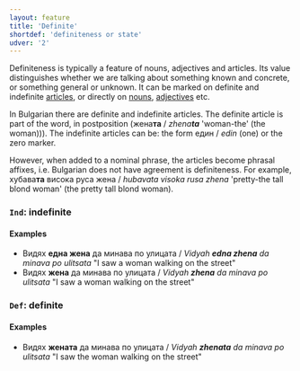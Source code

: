```yaml
---
layout: feature
title: 'Definite'
shortdef: 'definiteness or state'
udver: '2'
---
```


Definiteness is typically a feature of nouns, adjectives and
articles. Its value distinguishes whether we are talking about
something known and concrete, or something general or unknown. It can
be marked on definite and indefinite [articles](u-pos/DET), or
directly on [nouns](u-pos/NOUN), [adjectives](u-pos/ADJ) etc. 

In Bulgarian there are definite and indefinite articles. The definite article is part of the word,
in postposition (жена<b>та</b> / _zhena<b>ta</b>_ 'woman-the' (the woman))). The indefinite articles can be: the form един / _edin_ (one) or the zero marker.

However, when added to a nominal phrase, the articles become phrasal affixes, i.e. Bulgarian does not have agreement is definiteness. For example, хубава<b>та</b> висока руса жена / _hubavata visoka rusa zhena_ 'pretty-the tall blond woman' (the pretty tall blond woman).


### `Ind`: indefinite

#### Examples

- Видях <b>една жена</b> да минава по улицата / _Vidyah <b>edna zhena</b> da minava po ulitsata_ "I saw a woman walking on the street"
- Видях <b>жена</b> да минава по улицата / _Vidyah <b>zhena</b> da minava po ulitsata_ "I saw a woman walking on the street"

### `Def`: definite

#### Examples

- Видях <b>жената</b> да минава по улицата / _Vidyah <b>zhenata</b> da minava po ulitsata_ "I saw the woman walking on the street"

<!-- Interlanguage links updated Út zář 29 18:40:52 CEST 2020 -->
